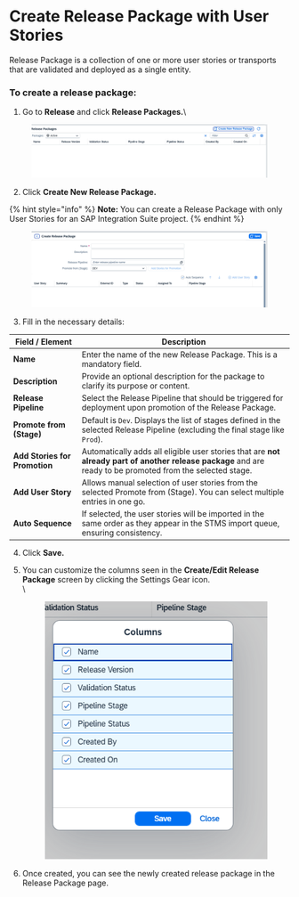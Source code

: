 # Create Release Package with User Stories

Release Package is a collection of one or more user stories or transports that are validated and deployed as a single entity.

### To create a release package:

1. Go to **Release** and click **Release Packages.**\


<figure><img src="../../.gitbook/assets/image (1032).png" alt=""><figcaption></figcaption></figure>

2. Click **Create New Release Package.**

{% hint style="info" %}
**Note:** You can create a Release Package with only User Stories for an SAP Integration Suite project.
{% endhint %}

<figure><img src="../../.gitbook/assets/image (1031).png" alt=""><figcaption></figcaption></figure>

3. Fill in the necessary details:&#x20;

| **Field / Element**           | **Description**                                                                                                                                             |
| ----------------------------- | ----------------------------------------------------------------------------------------------------------------------------------------------------------- |
| **Name**                      | Enter the name of the new Release Package. This is a mandatory field.                                                                                       |
| **Description**               | Provide an optional description for the package to clarify its purpose or content.                                                                          |
| **Release Pipeline**          | Select the Release Pipeline that should be triggered for deployment upon promotion of the Release Package.                                                  |
| **Promote from (Stage)**      | Default is `Dev`. Displays the list of stages defined in the selected Release Pipeline (excluding the final stage like `Prod`).                             |
| **Add Stories for Promotion** | Automatically adds all eligible user stories that are **not already part of another release package** and are ready to be promoted from the selected stage. |
| **Add User Story**            | Allows manual selection of user stories  from the selected Promote from (Stage). You can select multiple entries in one go.                                 |
| **Auto Sequence**             | If selected, the user stories will be imported in the same order as they appear in the STMS import queue, ensuring consistency.                             |

4. Click **Save.**
5.  You can customize the columns seen in the **Create/Edit Release Package** screen by clicking the Settings Gear icon. \
    \


    <figure><img src="../../.gitbook/assets/image (2) (1).png" alt=""><figcaption></figcaption></figure>
6. Once created, you can see the newly created release package in the Release Package page.
